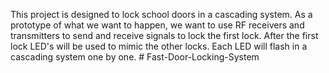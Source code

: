This project is designed to lock school doors in a cascading system.
As a prototype of what we want to happen, we want to use RF receivers and transmitters to send and receive signals to lock the first lock. 
After the first lock LED's will be used to mimic the other locks.
Each LED will  flash in a cascading system one by one. # Fast-Door-Locking-System
